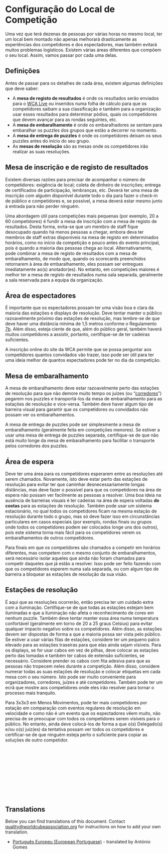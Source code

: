 # Configuração do Local de Competição

Uma vez que terá dezenas de pessoas por várias horas no mesmo local, ter um local bem montado não apenas melhorará drasticamente as experiências dos competidores e dos espectadores, mas também evitará muitos problemas logísticos. Existem várias áreas diferentes que compõem o seu local. Assim, vamos passar por cada uma delas.

## Definições

Antes de passar para os detalhes de cada área, existem algumas definições que deve saber:

- A **mesa de registo de resultados** é onde os resultados serão enviados para o [WCA Live](https://live.worldcubeassociation.org/) ou inseridos numa folha de cálculo para que os competidores saibam a sua classificação e também para a organização usar esses resultados para determinar pódios, quais os competidores que devem avançar para as rondas seguintes, etc.
- A **mesa de embaralhamento** é onde os embaralhadores se sentam para embaralhar os puzzles dos grupos que estão a decorrer no momento.
- A **mesa de entrega de puzzles** é onde os competidores deixam os seus puzzles antes do início do seu grupo.
- As **mesas de resolução** são as mesas onde os competidores irão realizar as suas resoluções.

## Mesa de inscrição e de registo de resultados

Existem diversas razões para precisar de acompanhar o número de competidores: exigência de local; coleta de dinheiro de inscrições; entrega de certificados de participação, lembranças, etc. Deverá ter uma mesa de inscrição com alguém disponível durante todo o dia para fazer o check-in de público e competidores e, se possível, a mesa deverá estar mesmo junto à entrada para não perder ninguém.

Uma abordagem útil para competições mais pequenas (por exemplo, 20 a 60 competidores) é fundir a mesa de inscrição com a mesa de registo de resultados. Desta forma, evita-se que um membro de staff fique desocupado quando há menos pessoas a chegar, embora deva ter membros de staff extras disponíveis na mesa de registo em determinados horários, como no início da competição e pouco antes do evento principal, pois é quando a maioria das pessoas chega ao local. Alternativamente, pode combinar a mesa de registo de resultados com a mesa de embaralhamento, de modo que, quando os scorecards preenchidos retornarem à área de embaralhamento, eles possam ser entregues imediatamente ao(s) anotador(es). No entanto, em competições maiores é melhor ter a mesa de registo de resultados numa sala separada, geralmente a sala reservada para a equipa da organização.

## Área de espectadores

É importante que os espectadores possam ter uma visão boa e clara da maioria das estações e displays de resolução. Deve tentar manter o público razoavelmente próximo das estações de resolução, mas lembre-se de que deve haver uma distância mínima de 1,5 metros conforme o Regulamento [7b](https://www.worldcubeassociation.org/regulations/#7b). Além disso, esteja ciente de que, além do público geral, também haverá muitos competidores a assistir, portanto, certifique-se de ter cadeiras suficientes.

A inscrição online do site da WCA permite que se possa perguntar aos competidores quantos convidados vão trazer, isso pode ser útil para ter uma ideia melhor de quantos espectadores pode ter no dia da competição.

## Mesa de embaralhamento

A mesa de embaralhamento deve estar razoavelmente perto das estações de resolução para que não demore muito tempo os juízes (ou “[corredores](https://www.worldcubeassociation.org/edudoc/organizer-guidelines/running-systems-pt.pdf)”) pegarem nos puzzles e transportá-los da mesa de embaralhamento para as estações de resolução e vice-versa. Também deve haver algum tipo de barreira visual para garantir que os competidores ou convidados não possam ver os embaralhamentos.

A mesa de entrega de puzzles pode ser simplesmente a mesa de embaralhamento (geralmente feita em competições menores). Se estiver a usar uma mesa de entrega de puzzles separada, certifique-se de que não está muito longe da mesa de embaralhamento para facilitar o transporte pelos corredores dos puzzles.

## Área de espera

Deve ter uma área para os competidores esperarem entre as resoluções até serem chamados. Novamente, isto deve estar perto das estações de resolução para evitar ter que caminhar desnecessariamente longas distâncias, mas deve fazer o possível para que os competidores na área de espera não possam ver facilmente as pessoas a resolver. Uma boa ideia na ausência de barreiras visuais é ter cadeiras na área de espera voltadas **de costas** para as estações de resolução. Também pode usar um sistema estacionário, no qual todos os competidores ficam na mesma estação de resolução durante todo o grupo, mas só deve fazer isso em circunstâncias particulares em casos especiais (por exemplo, rondas finais ou grupos onde todos os competidores podem ser colocados longe uns dos outros), pois este sistema torna mais fácil para os competidores verem os embaralhamentos de outros competidores.

Para finais em que os competidores são chamados a competir em horários diferentes, mas competem com o mesmo conjunto de embaralhamentos, será necessário isolar aqueles que ainda não foram chamados para competir daqueles que já estão a resolver. Isso pode ser feito fazendo com que os competidores esperem numa sala separada, ou com algum tipo de barreira a bloquear as estações de resolução da sua visão.

## Estações de resolução

É aqui que as resoluções ocorrerão, então precisa ter um cuidado extra com a iluminação. Certifique-se de que todas as estações estejam bem iluminadas e que a iluminação não afeta o reconhecimento de cores em nenhum puzzle. Também deve tentar manter essa área numa temperatura confortável (geralmente em torno de 20 a 25 graus Celsius) para evitar qualquer impacto negativo sobre os competidores. Além disso, as estações devem ser dispostas de forma a que a maioria possa ser vista pelo público. Se estiver a usar várias filas de estações, considere ter um pequeno palco elevado para as estações traseiras para que elas ainda sejam visíveis. Para os displays, se for usar cabos em vez de pilhas, deve colocar as estações perto das tomadas e também ter cabos de extensão suficientes, se necessário. Considere prender os cabos com fita adesiva para que as pessoas não tropecem neles durante a competição. Além disso, considere numerar todas as suas estações de resolução e colocar etiquetas em cada mesa com o seu número. Isto pode ser muito conveniente para organizadores, corredores, juízes e até competidores. Também pode ter um ecrã que mostre aos competidores onde eles irão resolver para tornar o processo mais tranquilo.

Para 3x3x3 em Menos Movimentos, pode ter mais competidores por estação em comparação com eventos regulares de resolução em velocidade e como não é um evento que os espectadores vêem muito, não precisa de se preocupar com todos os competidores serem visíveis para o público. No entanto, ainda deve colocá-los de forma a que o(s) Delegado(s) e/ou o(s) juiz(es) da tentativa possam ver todos os competidores e certificar-se de que ninguém esteja perto o suficiente para copiar as soluções de outro competidor.

<div style="margin-top: 200px"></div>

## Translations

Below you can find translations of this document. Contact quality@worldcubeassociation.org for instructions on how to add your own translation.

- [Português Europeu (European Portuguese)](https://worldcubeassociation.org/edudoc/organizer-guidelines/pt/venue-setup.pdf) - translated by António Gomes
